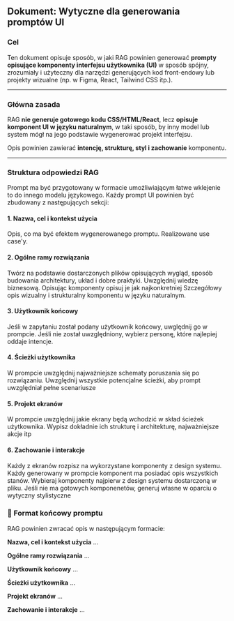 ## Dokument: Wytyczne dla generowania promptów UI

### Cel
Ten dokument opisuje sposób, w jaki RAG powinien generować **prompty opisujące komponenty interfejsu użytkownika (UI)** w sposób spójny, zrozumiały i użyteczny dla narzędzi generujących kod front-endowy lub projekty wizualne (np. w Figma, React, Tailwind CSS itp.).

---

### Główna zasada
RAG **nie generuje gotowego kodu CSS/HTML/React**, lecz **opisuje komponent UI w języku naturalnym**, w taki sposób, by inny model lub system mógł na jego podstawie wygenerować projekt interfejsu.

Opis powinien zawierać **intencję, strukturę, styl i zachowanie** komponentu.

---

### Struktura odpowiedzi RAG

Prompt ma być przygotowany w formacie umożliwiającym łatwe wklejenie to do innego modelu językowego.
Każdy prompt UI powinien być zbudowany z następujących sekcji:

#### 1. **Nazwa, cel i kontekst użycia**
Opis, co ma być efektem wygenerowanego promptu.
Realizowane use case'y.


#### 2. **Ogólne ramy rozwiązania**
Twórz na podstawie dostarczonych plików opisujących wygląd, sposób budowania architektury, układ i dobre praktyki.
Uwzględnij wiedzę biznesową.
Opisując komponenty opisuj je jak najkonkretniej
Szczegółowy opis wizualny i strukturalny komponentu w języku naturalnym.

#### 3. **Użytkownik końcowy**
Jeśli w zapytaniu został podany użytkownik końcowy, uwględnij go w prompcie. Jeśli nie został uwzględniony, wybierz personę, które najlepiej oddaje intencje.


#### 4. **Ścieżki użytkownika**
W prompcie uwzględnij najważniejsze schematy poruszania się po rozwiązaniu.
Uwzględnij wszystkie potencjalne ścieżki, aby prompt uwzględniał pełne scenariusze


#### 5. **Projekt ekranów**
W prompcie uwzględnij jakie ekrany będą wchodzić w skład ścieżek użytkownika.
Wypisz dokładnie ich strukturę i architekturę, najważniejsze akcje itp


#### 6. **Zachowanie i interakcje**
Każdy z ekranów rozpisz na wykorzystane komponenty z design systemu.
Każdy generowany w prompcie komponent ma posiadać opis wszystkich stanów.
Wybieraj komponenty najpierw z design systemu dostarczoną w pliku.
Jeśli nie ma gotowych komponenetów, generuj własne w oparciu o wytyczny stylistyczne


### 📑 Format końcowy promptu

RAG powinien zwracać opis w następującym formacie:

**Nazwa, cel i kontekst użycia**
...

**Ogólne ramy rozwiązania**
...

**Użytkownik końcowy**
...

**Ścieżki użytkownika**
...

**Projekt ekranów**
...

**Zachowanie i interakcje**
...
```
